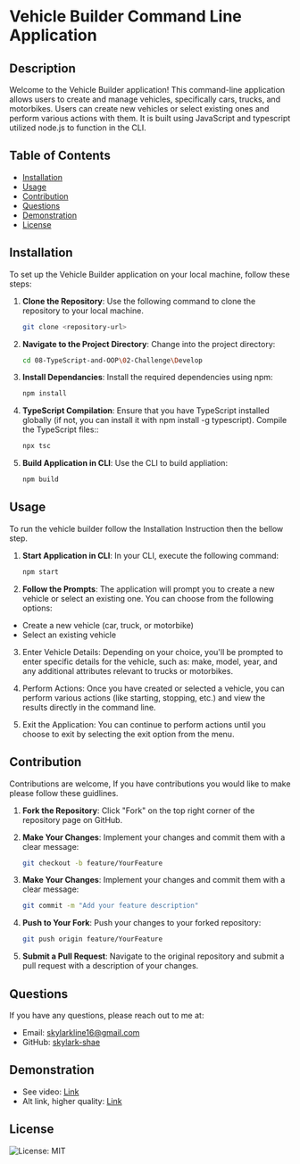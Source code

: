 # Vehicle Builder Command Line Application

## Description
Welcome to the Vehicle Builder application! This command-line application allows users to create and manage vehicles, specifically cars, trucks, and motorbikes. Users can create new vehicles or select existing ones and perform various actions with them. It is built using JavaScript and typescript utilized node.js to function in the CLI.


## Table of Contents
- [Installation](#installation)
- [Usage](#usage)
- [Contribution](#contribution)
- [Questions](#questions)
- [Demonstration](#demonstration)
- [License](#license)

## Installation
To set up the Vehicle Builder application on your local machine, follow these steps:

1. **Clone the Repository**: Use the following command to clone the repository to your local machine.
   ```bash
   git clone <repository-url>

2. **Navigate to the Project Directory**: Change into the project directory:
   ```bash
   cd 08-TypeScript-and-OOP\02-Challenge\Develop

3. **Install Dependancies**: Install the required dependencies using npm:
   ```bash
   npm install

4. **TypeScript Compilation**: Ensure that you have TypeScript installed globally (if not, you can install it with npm install -g typescript). Compile the TypeScript files::
   ```bash
   npx tsc

5. **Build Application in CLI**: Use the CLI to build appliation:
   ```bash
   npm build

## Usage
To run the vehicle builder follow the Installation Instruction then the bellow step.

1. **Start Application in CLI**: In your CLI, execute the following command:
   ```bash
   npm start

2. **Follow the Prompts**: The application will prompt you to create a new vehicle or select an existing one. You can choose from the following options:
- Create a new vehicle (car, truck, or motorbike)
- Select an existing vehicle

3. Enter Vehicle Details: Depending on your choice, you'll be prompted to enter specific details for the vehicle, such as: make, model, year, and any additional attributes relevant to trucks or motorbikes.

4. Perform Actions: Once you have created or selected a vehicle, you can perform various actions (like starting, stopping, etc.) and view the results directly in the command line.

5. Exit the Application: You can continue to perform actions until you choose to exit by selecting the exit option from the menu.

## Contribution
Contributions are welcome, If you have contributions you would like to make please follow these guidlines.

1. **Fork the Repository**: Click "Fork" on the top right corner of the repository page on GitHub.

2. **Make Your Changes**: Implement your changes and commit them with a clear message:
   ```bash
   git checkout -b feature/YourFeature

3. **Make Your Changes**: Implement your changes and commit them with a clear message:
   ```bash
   git commit -m "Add your feature description"

4. **Push to Your Fork**: Push your changes to your forked repository:
   ```bash
   git push origin feature/YourFeature

5. **Submit a Pull Request**: Navigate to the original repository and submit a pull request with a description of your changes.

## Questions
If you have any questions, please reach out to me at:
- Email: [skylarkline16@gmail.com](mailto:skylarkline16@gmail.com)
- GitHub: [skylark-shae](https://github.com/skylark-shae)

## Demonstration
- See video: [Link](https://drive.google.com/file/d/1ugQOFzJXJm-zBq4xtcVWLt7vHbtDBP_4/view)
- Alt link, higher quality: [Link](https://drive.google.com/file/d/1cHvFAjXpsoavnOmTQqrK1n5R4pudbKPI/view?usp=drive_link)



## License
![License: MIT](https://img.shields.io/badge/License-MIT-blue.svg)
